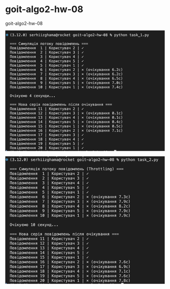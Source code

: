 # goit-algo2-hw-08
goit-algo2-hw-08


![alt text](./imgs/task_1.png)


![alt text](./imgs/task_2.png)